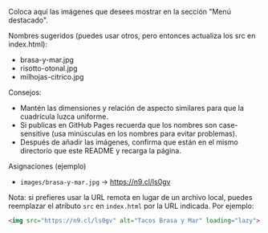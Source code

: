 Coloca aquí las imágenes que desees mostrar en la sección "Menú destacado".

Nombres sugeridos (puedes usar otros, pero entonces actualiza los src en index.html):
- brasa-y-mar.jpg
- risotto-otonal.jpg
- milhojas-citrico.jpg

Consejos:
- Mantén las dimensiones y relación de aspecto similares para que la cuadrícula luzca uniforme.
- Si publicas en GitHub Pages recuerda que los nombres son case-sensitive (usa minúsculas en los nombres para evitar problemas).
- Después de añadir las imágenes, confirma que están en el mismo directorio que este README y recarga la página.

Asignaciones (ejemplo)
- `images/brasa-y-mar.jpg` → https://n9.cl/ls0gv

Nota: si prefieres usar la URL remota en lugar de un archivo local, puedes reemplazar el atributo `src` en `index.html` por la URL indicada. Por ejemplo:
```html
<img src="https://n9.cl/ls0gv" alt="Tacos Brasa y Mar" loading="lazy">
```
